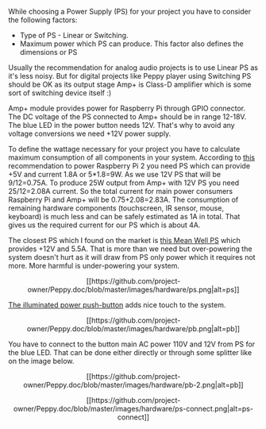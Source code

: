 While choosing a Power Supply (PS) for your project you have to consider the following factors:
* Type of PS - Linear or Switching.
* Maximum power which PS can produce. This factor also defines the dimensions or PS

Usually the recommendation for analog audio projects is to use Linear PS as it's less noisy. But for digital projects like Peppy player using Switching PS should be OK as its output stage Amp+ is Class-D amplifier which is some sort of switching device itself :)

Amp+ module provides power for Raspberry Pi through GPIO connector. The DC voltage of the PS connected to Amp+ should be in range 12-18V. The blue LED in the power button needs 12V. That's why to avoid any voltage conversions we need +12V power supply.

To define the wattage necessary for your project you have to calculate maximum consumption of all components in your system. According to [this](https://www.raspberrypi.org/help/faqs/#powerReqs) recommendation to power Raspberry Pi 2 you need PS which can provide +5V and current 1.8A or 5*1.8=9W. As we use 12V PS that will be 9/12=0.75A. To produce 25W output from Amp+ with 12V PS you need 25/12=2.08A current. So the total current for main power consumers Raspberry Pi and Amp+ will be 0.75+2.08=2.83A. The consumption of remaining hardware components (touchscreen, IR sensor, mouse, keyboard) is much less and can be safely estimated as 1A in total. That gives us the required current for our PS which is about 4A.

The closest PS which I found on the market is [this Mean Well PS](http://www.ebay.com/itm/RPS-60-12-Meanwell-AC-DC-Power-Supply-Single-OUT-12V-5-5A-60W-12V-5A-2-PER-/311421865601) which provides +12V and 5.5A. That is more than we need but over-powering the system doesn't hurt as it will draw from PS only power which it requires not more. More harmful is under-powering your system.
<p align="center">
[[https://github.com/project-owner/Peppy.doc/blob/master/images/hardware/ps.png|alt=ps]]
</p>

[The illuminated power push-button](http://www.ebay.com/itm/Durable-12V-19mm-Black-Case-ON-OFF-Blue-Angel-Eye-LED-Push-Button-Metal-Switch-/400878791396) adds nice touch to the system.
<p align="center">
[[https://github.com/project-owner/Peppy.doc/blob/master/images/hardware/pb.png|alt=pb]]
</p>

You have to connect to the button main AC power 110V and 12V from PS for the blue LED. That can be done either directly or through some splitter like on the image below.
<p align="center">
[[https://github.com/project-owner/Peppy.doc/blob/master/images/hardware/pb-2.png|alt=pb]]
</p>

<p align="center">
[[https://github.com/project-owner/Peppy.doc/blob/master/images/hardware/ps-connect.png|alt=ps-connect]]
</p>